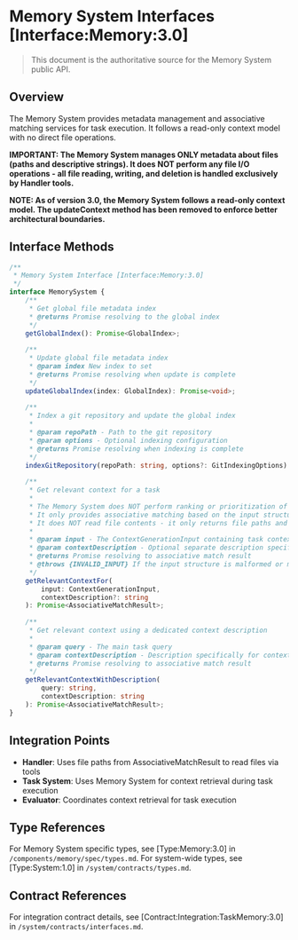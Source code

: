 # Memory System Interfaces [Interface:Memory:3.0]

> This document is the authoritative source for the Memory System public API.

## Overview

The Memory System provides metadata management and associative matching services for task execution. It follows a read-only context model with no direct file operations.

**IMPORTANT: The Memory System manages ONLY metadata about files (paths and descriptive strings).
It does NOT perform any file I/O operations - all file reading, writing, and deletion
is handled exclusively by Handler tools.**

**NOTE: As of version 3.0, the Memory System follows a read-only context model.
The updateContext method has been removed to enforce better architectural boundaries.**

## Interface Methods

```typescript
/**
 * Memory System Interface [Interface:Memory:3.0]
 */
interface MemorySystem {
    /**
     * Get global file metadata index
     * @returns Promise resolving to the global index
     */
    getGlobalIndex(): Promise<GlobalIndex>;
    
    /**
     * Update global file metadata index
     * @param index New index to set
     * @returns Promise resolving when update is complete
     */
    updateGlobalIndex(index: GlobalIndex): Promise<void>;
    
    /**
     * Index a git repository and update the global index
     * 
     * @param repoPath - Path to the git repository
     * @param options - Optional indexing configuration
     * @returns Promise resolving when indexing is complete
     */
    indexGitRepository(repoPath: string, options?: GitIndexingOptions): Promise<void>;
    
    /**
     * Get relevant context for a task
     * 
     * The Memory System does NOT perform ranking or prioritization of matches.
     * It only provides associative matching based on the input structure.
     * It does NOT read file contents - it only returns file paths and metadata.
     *
     * @param input - The ContextGenerationInput containing task context
     * @param contextDescription - Optional separate description specifically for context matching
     * @returns Promise resolving to associative match result
     * @throws {INVALID_INPUT} If the input structure is malformed or missing required fields
     */
    getRelevantContextFor(
        input: ContextGenerationInput, 
        contextDescription?: string
    ): Promise<AssociativeMatchResult>;
    
    /**
     * Get relevant context using a dedicated context description
     * 
     * @param query - The main task query
     * @param contextDescription - Description specifically for context matching
     * @returns Promise resolving to associative match result
     */
    getRelevantContextWithDescription(
        query: string, 
        contextDescription: string
    ): Promise<AssociativeMatchResult>;
}
```

## Integration Points

- **Handler**: Uses file paths from AssociativeMatchResult to read files via tools
- **Task System**: Uses Memory System for context retrieval during task execution
- **Evaluator**: Coordinates context retrieval for task execution

## Type References

For Memory System specific types, see [Type:Memory:3.0] in `/components/memory/spec/types.md`.
For system-wide types, see [Type:System:1.0] in `/system/contracts/types.md`.

## Contract References

For integration contract details, see [Contract:Integration:TaskMemory:3.0] in `/system/contracts/interfaces.md`.
